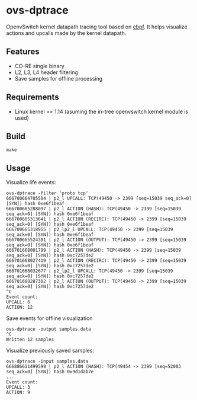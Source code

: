 # ovs-dptrace
OpenvSwitch kernel datapath tracing tool based on [ebpf](https://github.com/cilium/ebpf/).
It helps visualize actions and upcalls made by the kernel datapath.

## Features
- CO-RE single binary
- L2, L3, L4 header filtering
- Save samples for offline processing

## Requirements
- Linux kernel >= 1.14 (asuming the in-tree openvswitch kernel module is used)

## Build
```
make
```

## Usage
Visualize life events:
```
ovs-dptrace -filter 'proto tcp'
666700664705504 | p2_l UPCALL: TCP(49450 -> 2399 [seq=15039 seq_ack=0] [SYN]) hash 0xe6f1beaf
666700665288097 | p2_l ACTION (HASH): TCP(49450 -> 2399 [seq=15039 seq_ack=0] [SYN]) hash 0xe6f1beaf
666700665313641 | p2_l ACTION (RECIRC): TCP(49450 -> 2399 [seq=15039 seq_ack=0] [SYN]) hash 0xe6f1beaf
666700665318955 | p2_lp2_l UPCALL: TCP(49450 -> 2399 [seq=15039 seq_ack=0] [SYN]) hash 0xe6f1beaf
666700665524391 | p2_l ACTION (OUTPUT): TCP(49450 -> 2399 [seq=15039 seq_ack=0] [SYN]) hash 0xe6f1beaf
666701668001799 | p2_l ACTION (HASH): TCP(49450 -> 2399 [seq=15039 seq_ack=0] [SYN]) hash 0xc7257de2
666701668027419 | p2_l ACTION (RECIRC): TCP(49450 -> 2399 [seq=15039 seq_ack=0] [SYN]) hash 0xc7257de2
666701668032677 | p2_lp2_l UPCALL: TCP(49450 -> 2399 [seq=15039 seq_ack=0] [SYN]) hash 0xc7257de2
666701668287302 | p2_l ACTION (OUTPUT): TCP(49450 -> 2399 [seq=15039 seq_ack=0] [SYN]) hash 0xc7257de2
^C
Event count:
UPCALL: 6
ACTION: 12
```

Save events for offline visualization
```
ovs-dptrace -output samples.data
^C
Written 12 samples
```
Visualize previously saved samples:
```
ovs-dptrace -input samples.data
666886611499599 | p2_l ACTION (HASH): TCP(49454 -> 2399 [seq=52003 seq_ack=0] [SYN]) hash 0x9d1dab7e
...
Event count:
UPCALL: 3
ACTION: 9
```
